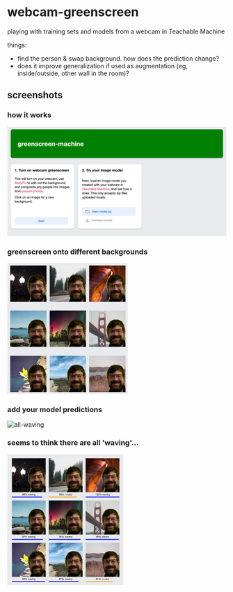 # webcam-greenscreen
playing with training sets and models from a webcam in Teachable Machine

things:
- find the person & swap background. how does the prediction change?
- does it improve generalization if used as augmentation (eg, inside/outside, other wall in the room)?


## screenshots
### how it works
![intro](docs/intro.png)

### greenscreen onto different backgrounds
<img alt="greenscreen" src="docs/greenscreen.png" height="300" />

### add your model predictions
<img alt="all-waving" src="ocs/all-waving.png" height="300" />

### seems to think there are all 'waving'...
<img alt="mixed" src="docs/mixed.png" height="300" />

